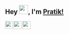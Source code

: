 ## Hey <img src="https://github.com/TheDudeThatCode/TheDudeThatCode/blob/master/Assets/Hi.gif" width="29px">, I'm [Pratik!](https://pratik-ramteke.github.io) 

<a href="https://www.linkedin.com/in/pratik-ramteke-90ba52195/">
  <img align="left" width="24px" src="https://cdn.jsdelivr.net/npm/simple-icons@v3/icons/linkedin.svg"  />
</a>
<a href="https://twitter.com/Pratik-Ramteke">
  <img align="left" width="26px" src="https://cdn.jsdelivr.net/npm/simple-icons@v3/icons/twitter.svg" />
</a>
<a href="mailto:pratikramteke222@gmail.com">
  <img align="left" width="26px" src="https://cdn.jsdelivr.net/npm/simple-icons@v3/icons/gmail.svg" />
<br />
